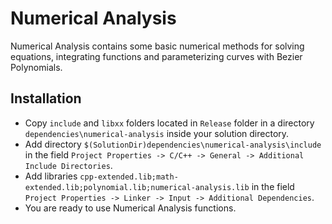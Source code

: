 # Numerical Analysis

Numerical Analysis contains some basic numerical methods for solving equations, integrating functions and parameterizing curves with Bezier Polynomials.

## Installation

* Copy ``` include ``` and ``` libxx ``` folders located in ``` Release ``` folder in a directory ``` dependencies\numerical-analysis ``` inside your solution directory.
* Add directory ``` $(SolutionDir)dependencies\numerical-analysis\include ``` in the field ``` Project Properties -> C/C++ -> General -> Additional Include Directories ```.
* Add libraries ``` cpp-extended.lib;math-extended.lib;polynomial.lib;numerical-analysis.lib ``` in the field ``` Project Properties -> Linker -> Input -> Additional Dependencies ```.
* You are ready to use Numerical Analysis functions.
